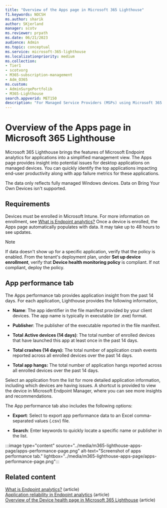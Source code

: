```yaml
---
title: "Overview of the Apps page in Microsoft 365 Lighthouse"
f1.keywords: NOCSH
ms.author: sharik
author: SKjerland
manager: scotv
ms.reviewer: prpath
ms.date: 06/21/2023
audience: Admin
ms.topic: conceptual
ms.service: microsoft-365-lighthouse
ms.localizationpriority: medium
ms.collection:
- Tier1
- scotvorg
- M365-subscription-management
- Adm_O365
ms.custom:
- AdminSurgePortfolib
- M365-Lighthouse                         
search.appverid: MET150
description: "For Managed Service Providers (MSPs) using Microsoft 365 Lighthouse, learn how to view application performance insights."
---
```


# Overview of the Apps page in Microsoft 365 Lighthouse

Microsoft 365 Lighthouse brings the features of Microsoft Endpoint analytics for applications into a simplified management view. The Apps page provides insight into potential issues for desktop applications on managed devices. You can quickly identify the top applications impacting end-user productivity along with app failure metrics for these applications.

The data only reflects fully managed Windows devices. Data on Bring Your Own Devices isn't supported.

## Requirements

Devices must be enrolled in Microsoft Intune. For more information on enrollment, see [What is Endpoint analytics?](/mem/analytics/overview) Once a device is enrolled, the Apps page automatically populates with data. It may take up to 48 hours to see updates.

> [!NOTE]
> If data doesn't show up for a specific application, verify that the policy is enabled. From the tenant's deployment plan, under **Set up device enrollment**, verify that **Device health monitoring policy** is compliant. If not compliant, deploy the policy.


## App performance tab

The Apps performance tab provides application insight from the past 14 days. For each application, Lighthouse provides the following information,

- **Name**: The app identifier in the file manifest provided by your client devices. The app name is typically in executable (or .exe) format.

- **Publisher**: The publisher of the executable reported in the file manifest.

- **Total** **Active devices (14 days)**: The total number of enrolled devices that have launched this app at least once in the past 14 days.

- **Total crashes (14 days):** The total number of application crash events reported across all enrolled devices over the past 14 days.

- **Total app hangs:** The total number of application hangs reported across all enrolled devices over the past 14 days.

Select an application from the list for more detailed application information, including which devices are having issues. A shortcut is provided to view the device in Microsoft Endpoint Manager, where you can see more insights and recommendations.

The App performance tab also includes the following options:

- **Export**: Select to export app performance data to an Excel comma-separated values (.csv) file.

- **Search**: Enter keywords to quickly locate a specific name or publisher in the list.

:::image type="content" source="../media/m365-lighthouse-apps-page/apps-performance-page.png" alt-text="Screenshot of apps performance tab." lightbox="../media/m365-lighthouse-apps-page/apps-performance-page.png":::


## Related content
[What is Endpoint analytics?](/mem/analytics/overview) (article)\
[Application reliability in Endpoint analytics](/mem/analytics/app-reliability) (article)\
[Overview of the Device health page in Microsoft 365 Lighthouse](m365-lighthouse-device-health-overview.md) (article)
